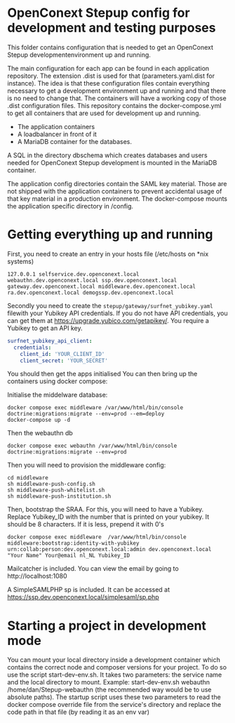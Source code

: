 # OpenConext Stepup config for development and testing purposes

This folder contains configuration that is needed to get an OpenConext Stepup developmentenvironment up and running. 

The main configuration for each app can be found in each application repository. The extension .dist is used for that (parameters.yaml.dist for instance). The idea is that these configuration files contain everything necessary to get a development environment up and running and that there is no need to change that. The containers will have a working copy of those .dist configuration files.
This repository contains the docker-compose.yml to get all containers that are used for development up and running.

* The application containers 
* A loadbalancer in front of it
* A MariaDB container for the databases.

A SQL in the directory dbschema  which creates databases and users needed for OpenConext Stepup development is mounted in the MariaDB container. 

The application config directories contain the SAML key material. Those are not shipped with the application containers to prevent accidental usage of that key material in a production environment. The docker-compose mounts the application specific directory in /config. 

# Getting everything up and running

First, you need to create an entry in your hosts file (/etc/hosts on *nix systems)

```
127.0.0.1 selfservice.dev.openconext.local webauthn.dev.openconext.local ssp.dev.openconext.local gateway.dev.openconext.local middleware.dev.openconext.local ra.dev.openconext.local demogssp.dev.openconext.local
```

Secondly you need to create the `stepup/gateway/surfnet_yubikey.yaml` filewith your Yubikey API credentials. If you do not have API credentials, you can get them at <https://upgrade.yubico.com/getapikey/>. You require a Yubikey to get an API key.

```yaml
surfnet_yubikey_api_client:
  credentials:
    client_id: 'YOUR_CLIENT_ID'
    client_secret: 'YOUR_SECRET'
```

You should then get the apps initialised
You can then bring up the containers using docker compose:

Initialise the middelware database:
```
docker compose exec middleware /var/www/html/bin/console  doctrine:migrations:migrate --env=prod --em=deploy
docker-compose up -d
```

Then the webauthn db
```
docker compose exec webauthn /var/www/html/bin/console  doctrine:migrations:migrate --env=prod
```

Then you will need to provision the middleware config:
```
cd middleware
sh middleware-push-config.sh
sh middleware-push-whitelist.sh
sh middleware-push-institution.sh
```
Then, bootstrap the SRAA. For this, you will need to have a Yubikey. Replace Yubikey_ID with the number that is printed on your yubikey. It should be 8 characters. If it is less, prepend it with 0's
```
docker compose exec middleware  /var/www/html/bin/console middleware:bootstrap:identity-with-yubikey urn:collab:person:dev.openconext.local:admin dev.openconext.local "Your Name" Your@email nl_NL Yubikey_ID
```

Mailcatcher is included. You can view the email by going to http://localhost:1080

A SimpleSAMLPHP sp is included. It can be accessed at https://ssp.dev.openconext.local/simplesaml/sp.php

# Starting a project in development mode

You can mount your local directory inside a development container which contains the correct node and composer versions for your project. To do so use the script start-dev-env.sh. It takes two parameters: the service name and the local directory to mount. Example: start-dev-env.sh webauthn /home/dan/Stepup-webauthn (the recommended way would be to use absolute paths). The startup script uses these two parameters to read the docker compose override file from the service's directory and replace the code path in that file (by reading it as an env var)
